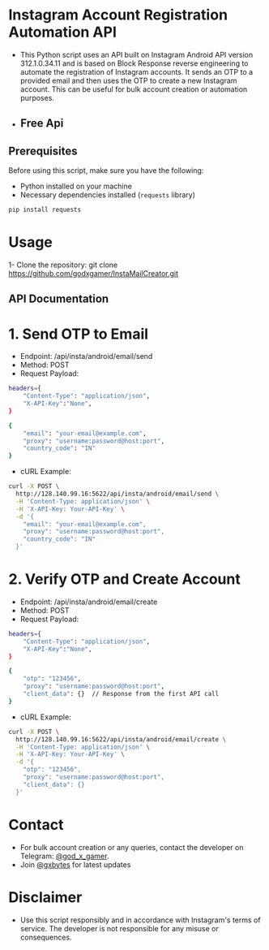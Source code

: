 # Instagram Account Registration Automation API

- This Python script uses an API built on Instagram Android API version 312.1.0.34.11 and is based on Block Response reverse engineering to automate the registration of Instagram accounts. It sends an OTP to a provided email and then uses the OTP to create a new Instagram account. This can be useful for bulk account creation or automation purposes.
- ## Free Api 


## Prerequisites

Before using this script, make sure you have the following:

- Python installed on your machine
- Necessary dependencies installed (`requests` library)

```bash
pip install requests
```

# Usage
1- Clone the repository:
git clone https://github.com/godxgamer/InstaMailCreator.git


## API Documentation
# 1. Send OTP to Email
- Endpoint: /api/insta/android/email/send
- Method: POST
- Request Payload:
```bash
headers={
    "Content-Type": "application/json",
    "X-API-Key":"None",
}

{
    "email": "your-email@example.com",
    "proxy": "username:password@host:port",
    "country_code": "IN"
}
```
- cURL Example:
```bash
curl -X POST \
  http://128.140.99.16:5622/api/insta/android/email/send \
  -H 'Content-Type: application/json' \
  -H 'X-API-Key: Your-API-Key' \
  -d '{
    "email": "your-email@example.com",
    "proxy": "username:password@host:port",
    "country_code": "IN"
  }'
```

# 2. Verify OTP and Create Account
- Endpoint: /api/insta/android/email/create
- Method: POST
- Request Payload:
```bash
headers={
    "Content-Type": "application/json",
    "X-API-Key":"None",
}

{
    "otp": "123456",
    "proxy": "username:password@host:port",
    "client_data": {}  // Response from the first API call
}
```
- cURL Example:
```bash
curl -X POST \
  http://128.140.99.16:5622/api/insta/android/email/create \
  -H 'Content-Type: application/json' \
  -H 'X-API-Key: Your-API-Key' \
  -d '{
    "otp": "123456",
    "proxy": "username:password@host:port",
    "client_data": {}
  }'
```

# Contact
- For bulk account creation or any queries, contact the developer on Telegram: [@god_x_gamer](https://telegram.me/god_x_gamer).
- Join [@gxbytes](https://telegram.me/gxbytes) for latest updates 

# Disclaimer
- Use this script responsibly and in accordance with Instagram's terms of service. The developer is not responsible for any misuse or consequences.


